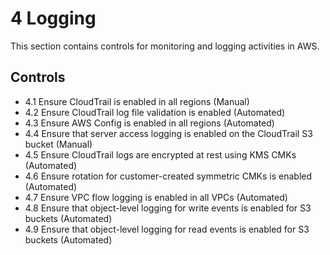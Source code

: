 # 4 Logging

This section contains controls for monitoring and logging activities in AWS.

## Controls

- 4.1 Ensure CloudTrail is enabled in all regions (Manual)
- 4.2 Ensure CloudTrail log file validation is enabled (Automated)
- 4.3 Ensure AWS Config is enabled in all regions (Automated)
- 4.4 Ensure that server access logging is enabled on the CloudTrail S3 bucket (Manual)
- 4.5 Ensure CloudTrail logs are encrypted at rest using KMS CMKs (Automated)
- 4.6 Ensure rotation for customer-created symmetric CMKs is enabled (Automated)
- 4.7 Ensure VPC flow logging is enabled in all VPCs (Automated)
- 4.8 Ensure that object-level logging for write events is enabled for S3 buckets (Automated)
- 4.9 Ensure that object-level logging for read events is enabled for S3 buckets (Automated)
